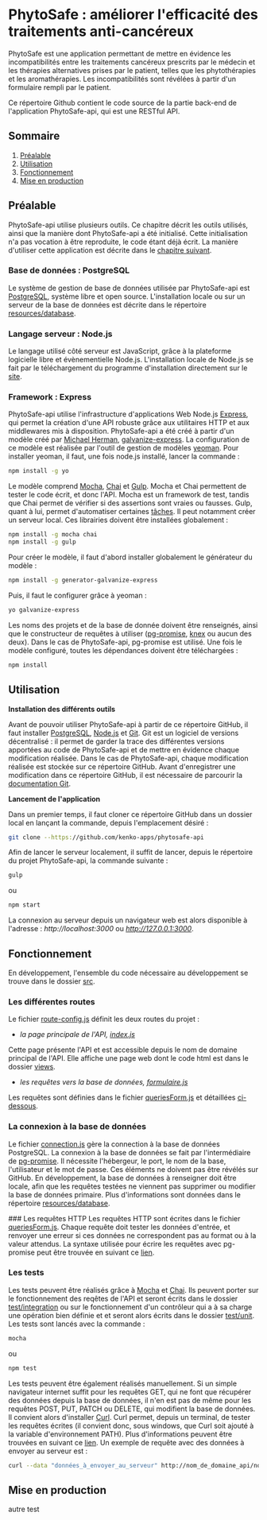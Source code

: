 # PhytoSafe : améliorer l'efficacité des traitements anti-cancéreux

PhytoSafe est une application permettant de mettre en évidence les incompatibilités entre les traitements cancéreux prescrits par le médecin et les thérapies alternatives prises par le patient, telles que les phytothérapies et les aromathérapies. Les incompatibilités sont révélées à partir d'un formulaire rempli par le patient.

Ce répertoire Github contient le code source de la partie back-end de l'application PhytoSafe-api, qui est une RESTful API.

## Sommaire

1. [Préalable](#prealable)
2. [Utilisation](#utilisation)
3. [Fonctionnement](#fonctionnement)
4. [Mise en production](#production)

## <a name="prealable"></a>Préalable

PhytoSafe-api utilise plusieurs outils. Ce chapitre décrit les outils utilisés, ainsi que la manière dont PhytoSafe-api a été initialisé. Cette initialisation n'a pas vocation à être reproduite, le code étant déjà écrit. La manière d'utiliser cette application est décrite dans le [chapitre suivant](#utilisation).

### Base de données : PostgreSQL

Le système de gestion de base de données utilisée par PhytoSafe-api est [PostgreSQL](https://www.postgresql.org/), système libre et open source. L'installation locale ou sur un serveur de la base de données est décrite dans le répertoire [resources/database](resources/database).

### Langage serveur : Node.js

Le langage utilisé côté serveur est JavaScript, grâce à la plateforme logicielle libre et évènementielle Node.js. L'installation locale de Node.js se fait par le téléchargement du programme d'installation directement sur le [site](https://nodejs.org/en/download/).

### Framework : Express

PhytoSafe-api utilise l'infrastructure d'applications Web Node.js [Express](http://expressjs.com/), qui permet la création d'une API robuste grâce aux utilitaires HTTP et aux middlewares mis à disposition.
PhytoSafe-api a été créé à partir d'un modèle créé par [Michael Herman](http://mherman.org/), [galvanize-express](https://www.npmjs.com/package/generator-galvanize-express). La configuration de ce modèle est réalisée par l'outil de gestion de modèles [yeoman](http://yeoman.io/). Pour installer yeoman, il faut, une fois node.js installé, lancer la commande :
```bash
npm install -g yo
```
Le modèle comprend [Mocha](https://mochajs.org), [Chai](https://chaijs.org) et [Gulp](https://gulpjs.com). Mocha et Chai permettent de tester le code écrit, et donc l'API. Mocha est un framework de test, tandis que Chai permet de vérifier si des assertions sont vraies ou fausses. Gulp, quant à lui, permet d'automatiser certaines [tâches](https://www.alsacreations.com/tuto/lire/1686-introduction-a-gulp.html). Il peut notamment créer un serveur local. Ces librairies doivent être installées globalement :
```bash
npm install -g mocha chai
npm install -g gulp
```
Pour créer le modèle, il faut d'abord installer globalement le générateur du modèle :
```bash
npm install -g generator-galvanize-express
```
Puis, il faut le configurer grâce à yeoman :
```bash
yo galvanize-express
```
Les noms des projets et de la base de donnée doivent être renseignés, ainsi que le constructeur de requêtes à utiliser ([pg-promise](https://github.com/vitaly-t/pg-promise), [knex](http://knexjs.org) ou aucun des deux). Dans le cas de PhytoSafe-api, pg-promise est utilisé. Une fois le modèle configuré, toutes les dépendances doivent être téléchargées :
```bash
npm install
```

## <a name="utilisation"></a>Utilisation

**Installation des différents outils**

Avant de pouvoir utiliser PhytoSafe-api à partir de ce répertoire GitHub, il faut installer [PostgreSQL](https://www.postgresql.org/), [Node.js](https://nodejs.org/en/) et [Git](https://git-scm.com).
Git est un logiciel de versions décentralisé : il permet de garder la trace des différentes versions apportées au code de PhytoSafe-api et de mettre en évidence chaque modification réalisée. Dans le cas de PhytoSafe-api, chaque modification réalisée est stockée sur ce répertoire GitHub. Avant d'enregistrer une modification dans ce répertoire GitHub, il est nécessaire de parcourir la [documentation Git](https://git-scm.com/docs).

**Lancement de l'application**

Dans un premier temps, il faut cloner ce répertoire GitHub dans un dossier local en lançant la commande, depuis l'emplacement désiré :
```bash
git clone --https://github.com/kenko-apps/phytosafe-api
```

Afin de lancer le serveur localement, il suffit de lancer, depuis le répertoire du projet PhytoSafe-api, la commande suivante :
```bash
gulp
```
ou
```bash
npm start
```
La connexion au serveur depuis un navigateur web est alors disponible à l'adresse : *http://localhost:3000* ou *http://127.0.0.1:3000*.

## <a name="fonctionnement"></a>Fonctionnement

En développement, l'ensemble du code nécessaire au développement se trouve dans le dossier [src](src).
    
### Les différentes routes
Le fichier [route-config.js](src/server/config/route-config.js) définit les deux routes du projet :

* *la page principale de l'API, [index.js](src/server/routes/index.js)*

Cette page présente l'API et est accessible depuis le nom de domaine principal de l'API. Elle affiche une page web dont le code html est dans le dossier [views](src/server/views).

* *les requêtes vers la base de données, [formulaire.js](src/server/routes/formulaire.js)*

Les requêtes sont définies dans le fichier [queriesForm.js](src/server/db/queriesForm.js) et détaillées [ci-dessous](#requetesHTTP).

### La connexion à la base de données
Le fichier [connection.js](src/server/db/connection.js) gère la connection à la base de données PostgreSQL. La connexion à la base de données se fait par l'intermédiaire de [pg-promise](). Il nécessite l'hébergeur, le port, le nom de la base, l'utilisateur et le mot de passe. Ces éléments ne doivent pas être révélés sur GitHub. 
En développement, la base de données à renseigner doit être locale, afin que les requêtes testées ne viennent pas supprimer ou modifier la base de données primaire. Plus d'informations sont données dans le répertoire [resources/database](../resources/database).

###<a name="requeteHTTP"></a> Les requêtes HTTP
Les requêtes HTTP sont écrites dans le fichier [queriesForm.js](src/server/db/queriesForm.js). Chaque requête doit tester les données d'entrée, et renvoyer une erreur si ces données ne correspondent pas au format ou à la valeur attendus. La syntaxe utilisée pour écrire les requêtes avec pg-promise peut être trouvée en suivant ce [lien](https://vitaly-t.github.io/pg-promise/).

### Les tests
Les tests peuvent être réalisés grâce à [Mocha](https://mochajs.org) et [Chai](https://chaijs.org/api). Ils peuvent porter sur le fonctionnement des reqêtes de l'API et seront écrits dans le dossier [test/integration](test/integration) ou sur le fonctionnement d'un contrôleur qui a à sa charge une opération bien définie et et seront alors écrits dans le dossier [test/unit](test/unit). Les tests sont lancés avec la commande :
```bash
mocha
```
ou
```bash
npm test
```

Les tests peuvent être également réalisés manuellement. Si un simple navigateur internet suffit pour les requêtes GET, qui ne font que récupérer des données depuis la base de données, il n'en est pas de même pour les requêtes POST, PUT, PATCH ou DELETE, qui modifient la base de données. Il convient alors d'installer [Curl](curl.haxx.se). Curl permet, depuis un terminal, de tester les requêtes écrites (il convient donc, sous windows, que Curl soit ajouté à la variable d'environnement PATH). Plus d'informations peuvent être trouvées en suivant ce [lien](curl.haxx.se/docs/httpscripting.html).
Un exemple de requête avec des données à envoyer au serveur est :
```bash
curl --data "données_à_envoyer_au_serveur" http://nom_de_domaine_api/nom_requête
```

## <a name="production"></a>Mise en production
autre test
